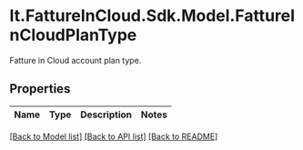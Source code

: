 # It.FattureInCloud.Sdk.Model.FattureInCloudPlanType
Fatture in Cloud account plan type.

## Properties

Name | Type | Description | Notes
------------ | ------------- | ------------- | -------------

[[Back to Model list]](../../README.md#documentation-for-models) [[Back to API list]](../../README.md#documentation-for-api-endpoints) [[Back to README]](../../README.md)

